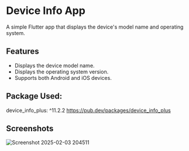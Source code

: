 # Device Info App

A simple Flutter app that displays the device's model name and operating system.

## Features
- Displays the device model name.
- Displays the operating system version.
- Supports both Android and iOS devices.
## Package Used: 
device_info_plus: ^11.2.2
https://pub.dev/packages/device_info_plus

## Screenshots

![Screenshot 2025-02-03 204511](https://github.com/user-attachments/assets/b9775398-94a1-4064-9393-78fd96d52979)

